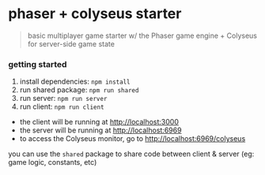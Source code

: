 # phaser + colyseus starter

> basic multiplayer game starter w/ the Phaser game engine + Colyseus for server-side game state

### getting started

1. install dependencies: `npm install`
1. run shared package: `npm run shared`
1. run server: `npm run server`
1. run client: `npm run client`

- the client will be running at [http://localhost:3000](http://localhost:3000)
- the server will be running at [http://localhost:6969](http://localhost:6969)
- to access the Colyseus monitor, go to [http://localhost:6969/colyseus](http://localhost:6969/colyseus)

you can use the `shared` package to share code between client & server (eg: game logic, constants, etc)
